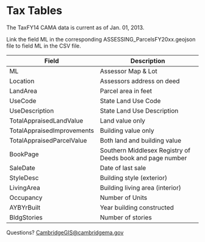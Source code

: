 # Tax Tables #

The TaxFY14 CAMA data is current as of Jan. 01, 2013.  
 
Link the field ML in the corresponding ASSESSING_ParcelsFY20xx.geojson file to field ML in the CSV file. 

| Field							| Description |  
| -----							| ----------- |  
| ML							| Assessor Map & Lot |  
| Location						| Assessors address on deed |  
| LandArea						| Parcel area in feet |  
| UseCode						| State Land Use Code |  
| UseDescription				| State Land Use Description |  
| TotalAppraisedLandValue		| Land value only |  
| TotalAppraisedImprovements	| Building value only |  
| TotalAppraisedParcelValue		| Both land and building value |  
| BookPage						| Southern Middlesex Registry of Deeds book and page number |  
| SaleDate						| Date of last sale |  
| StyleDesc						| Building style (exterior) |  
| LivingArea					| Building living area (interior) |  
| Occupancy						| Number of Units |  
| AYBYrBuilt					| Year building constructed |  
| BldgStories					| Number of stories |  


Questions? CambridgeGIS@cambridgema.gov